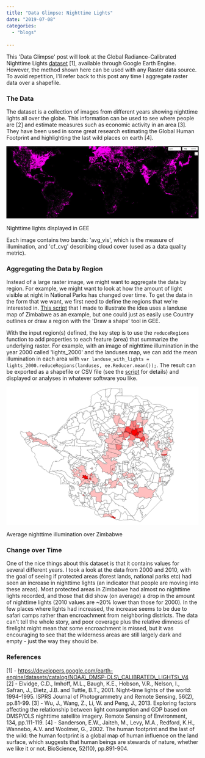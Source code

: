 ```yaml
---
title: "Data Glimpse: Nighttime Lights"
date: "2019-07-08"
categories:
  - "blogs"

---
```


This 'Data Glimpse' post will look at the Global Radiance-Calibrated Nighttime Lights [dataset](https://developers.google.com/earth-engine/datasets/catalog/NOAA_DMSP-OLS_CALIBRATED_LIGHTS_V4) \[1\], available through Google Earth Engine. However, the method shown here can be used with any Raster data source. To avoid repetition, I'll refer back to this post any time I aggregate raster data over a shapefile.

### The Data

The dataset is a collection of images from different years showing nighttime lights all over the globe. This information can be used to see where people are \[2\] and estimate measures such as economic activity in an area \[3\]. They have been used in some great research estimating the Global Human Footprint and highlighting the last wild places on earth \[4\].

![](images/screenshot-from-2019-07-07-10-06-52.png)

Nighttime lights displayed in GEE

Each image contains two bands: 'avg\_vis', which is the measure of illumination, and 'cf\_cvg' describing cloud cover (used as a data quality metric).

### Aggregating the Data by Region

Instead of a large raster image, we might want to aggregate the data by region. For example, we might want to look at how the amount of light visible at night in National Parks has changed over time. To get the data in the form that we want, we first need to define the regions that we're interested in. [This script](https://code.earthengine.google.com/d82fba85f9bed557fd58c650cb7a38cd) that I made to illustrate the idea uses a landuse map of Zimbabwe as an example, but one could just as easily use Country outlines or draw a region with the 'Draw a shape' tool in GEE.

With the input region(s) defined, the key step is to use the `reduceRegions` function to add properties to each feature (area) that summarize the underlying raster. For example, with an image of nighttime illumination in the year 2000 called 'lights\_2000' and the landuses map, we can add the mean illumination in each area with `var landuse_with_lights = lights_2000.reduceRegions(landuses, ee.Reducer.mean());`. The result can be exported as a shapefile or CSV file (see the [script](https://code.earthengine.google.com/d82fba85f9bed557fd58c650cb7a38cd) for details) and displayed or analyses in whatever software you like.

![](images/screenshot-from-2019-07-07-10-28-00.png)

Average nighttime illumination over Zimbabwe

### Change over Time

One of the nice things about this dataset is that it contains values for several different years. I took a look at the data from 2000 and 2010, with the goal of seeing if protected areas (forest lands, national parks etc) had seen an increase in nighttime lights (an indicator that people are moving into these areas). Most protected areas in Zimbabwe had almost no nighttime lights recorded, and those that did show (on average) a drop in the amount of nighttime lights (2010 values are ~20% lower than those for 2000). In the few places where lights had increased, the increase seems to be due to safari camps rather than encroachment from neighboring districts. The data can't tell the whole story, and poor coverage plus the relative dimness of firelight might mean that some encroachment is missed, but it was encouraging to see that the wilderness areas are still largely dark and empty - just the way they should be.

### References

\[1\] - https://developers.google.com/earth-engine/datasets/catalog/NOAA\_DMSP-OLS\_CALIBRATED\_LIGHTS\_V4  
\[2\] - Elvidge, C.D., Imhoff, M.L., Baugh, K.E., Hobson, V.R., Nelson, I., Safran, J., Dietz, J.B. and Tuttle, B.T., 2001. Night-time lights of the world: 1994–1995. ISPRS Journal of Photogrammetry and Remote Sensing, 56(2), pp.81-99. 
\[3\] - Wu, J., Wang, Z., Li, W. and Peng, J., 2013. Exploring factors affecting the relationship between light consumption and GDP based on DMSP/OLS nighttime satellite imagery. Remote Sensing of Environment, 134, pp.111-119. 
\[4\] - Sanderson, E.W., Jaiteh, M., Levy, M.A., Redford, K.H., Wannebo, A.V. and Woolmer, G., 2002. The human footprint and the last of the wild: the human footprint is a global map of human influence on the land surface, which suggests that human beings are stewards of nature, whether we like it or not. BioScience, 52(10), pp.891-904.

